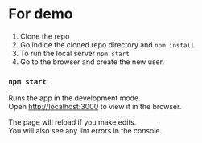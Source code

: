 # For demo 

1. Clone the repo
2. Go indide the cloned repo directory and `npm install`
3. To run the local server `npm start`
4. Go to the browser and create the new user.



### `npm start`

Runs the app in the development mode.\
Open [http://localhost:3000](http://localhost:3000) to view it in the browser.

The page will reload if you make edits.\
You will also see any lint errors in the console.

